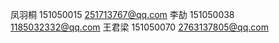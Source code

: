 凤羽桐   151050015  251713767@qq.com
李劼     151050038  1185032332@qq.com
王君梁   151050070  2763137805@qq.com
